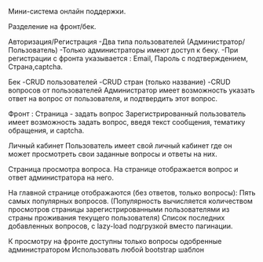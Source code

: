Мини-система онлайн поддержки.

 Разделение на фронт/бек.

 Авторизация/Регистрация
 -Два типа пользователей (Администратор/Пользователь)
 -Только администраторы имеют доступ к беку.
 -При регистрации с фронта указывается : Email, Пароль с подтверждением, Страна,captcha.

 Бек
 -CRUD пользователей
 -CRUD стран (только название)
 -CRUD вопросов от пользователей
 Администратор имеет возможность указать ответ на вопрос от пользователя, и подтвердить этот вопрос.

 Фронт :
 Страница - задать вопрос
 Зарегистрированный пользователь имеет возможность задать вопрос, введя текст сообщения, тематику обращения, и captcha.

 Личный кабинет
 Пользователь имеет свой личный кабинет где он может просмотреть свои заданные вопросы и ответы на них.

 Страница просмотра вопроса.
 На странице отображается вопрос и ответ администратора на него.

 На главной странице отображаются (без ответов, только вопросы):
 Пять самых популярных вопросов. (Популярность вычисляется количеством просмотров страницы зарегистрированными пользователями из страны проживания текущего пользователя)
 Список последних добавленных вопросов, с lazy-load подгрузкой вместо пагинации.

 К просмотру на фронте доступны только вопросы одобренные администратором
 Использовать любой bootstrap шаблон
